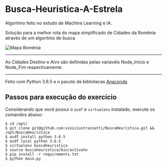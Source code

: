 # Busca-Heuristica-A-Estrela

Algoritmo feito no estudo de Machine Learning e IA.

Solução para a melhor rota do mapa simplificado de Cidades da Romênia através de um algoritmo de busca

<img src="http://slideplayer.com.br/1807555/9/images/5/Rom%C3%AAnia+com+custos+em+km.jpg" alt="Mapa Romênia" />

---

As Cidades Destino e Alvo são definidas pelas variavéis Node_Inicio e Node_Fim respectivamente.

---

Feito com Python 3.6.5 e o pacote de bibliotecas <a href="https://anaconda.org/anaconda/python">Anaconda</a>

## Passos para execução do exercicio

Considerando que você possui o ```asdf``` e ```virtualenv``` instalado, execute os comandos abaixo:

```shell
$ cd /opt/
$ git clone git@github.com:viniciustrainotti/BuscaHeuristica.git && /opt/BuscaHeuristica
$ asdf install python 3.6.5
$ asdf local python 3.6.5
$ virtualenv buscaheuristica
$ source buscaheuristica/bin/activate
$ pip install -r requirements.txt
$ python main.py
```

